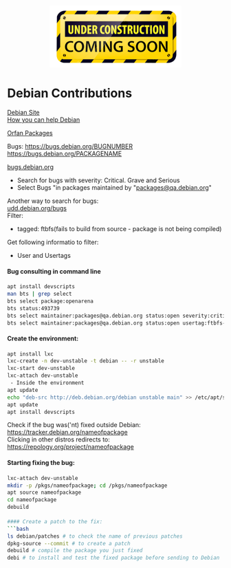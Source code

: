 <p align="center"> <img src="https://github.com/vlpontes/debian-contrib/blob/main/images/underconstruction.png">


# Debian Contributions
[Debian Site](https://www.debian.org/)  
[How you can help Debian](https://www.debian.org/intro/help)

[Orfan Packages](https://qa.debian.org/developer.php?email=packages@qa.debian.org)

Bugs: https://bugs.debian.org/BUGNUMBER  
      https://bugs.debian.org/PACKAGENAME

[bugs.debian.org](https://www.debian.org/Bugs/)  
- Search for bugs with severity: Critical. Grave and Serious  
- Select Bugs "in packages maintained by "packages@qa.debian.org"

Another way to search for bugs:  
[udd.debian.org/bugs](https://udd.debian.org/bugs)  
Filter:   
- tagged: ftbfs(fails to build from source - package is not being compiled)

Get following informatio to filter:
- User and Usertags

#### Bug consulting in command line
```bash
apt install devscripts
man bts | grep select
bts select package:openarena
bts status:493739
bts select maintainer:packages@qa.debian.org status:open severity:critical severity:grave severity:serious
bts select maintainer:packages@qa.debian.org status:open usertag:ftbfs-gcc-14 users:debian-gcc@lists.debian.org
```

#### Create the environment:
```bash
apt install lxc
lxc-create -n dev-unstable -t debian -- -r unstable
lxc-start dev-unstable
lxc-attach dev-unstable
 - Inside the environment
apt update
echo "deb-src http://deb.debian.org/debian unstable main" >> /etc/apt/sources.list
apt update
apt install devscripts
```


Check if the bug was('nt) fixed outside Debian:  
https://tracker.debian.org/nameofpackage  
Clicking in other distros redirects to: https://repology.org/project/nameofpackage

#### Starting fixing the bug:
```bash
lxc-attach dev-unstable
mkdir -p /pkgs/nameofpackage; cd /pkgs/nameofpackage
apt source nameofpackage
cd nameofpackage
debuild

#### Create a patch to the fix:   
```bash
ls debian/patches # to check the name of previous patches
dpkg-source --commit # to create a patch
debuild # compile the package you just fixed
debi # to install and test the fixed package before sending to Debian